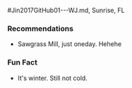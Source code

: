 #Jin2017GitHub01---WJ.md, Sunrise, FL
### Recommendations
- Sawgrass Mill, just oneday. Hehehe

### Fun Fact
- It's winter. Still not cold.
